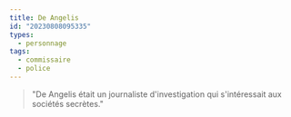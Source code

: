 ```yaml
---
title: De Angelis
id: "20230808095335"
types:
  - personnage
tags:
  - commissaire
  - police
---
```


>"De Angelis était un journaliste d'investigation qui s'intéressait aux sociétés secrètes."